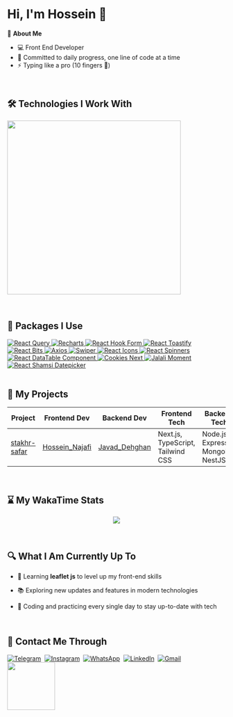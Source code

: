 <h1>Hi, I'm Hossein 👋</h1>

🧠 **About Me**
- 💻 Front End Developer
- 📆 Committed to daily progress, one line of code at a time
- ⚡ Typing like a pro (10 fingers 👊)
<br/>

 <h2>🛠️ Technologies I Work With</h2>
<p>  
  <img src="https://skillicons.dev/icons?i=html,css,js,bootstrap,tailwind,react,redux,typescript,nextjs" width="400" />
</p>
<br/>

<h2>🧰 Packages I Use</h2>

  <a href="https://tanstack.com/query/latest">
    <img src="https://img.shields.io/badge/React%20Query-EF4444?style=for-the-badge&logo=reactquery&logoColor=white" alt="React Query" />
  </a>

  <a href="https://recharts.org/">
    <img src="https://img.shields.io/badge/Recharts-8B5CF6?style=for-the-badge&logo=apachespark&logoColor=white" alt="Recharts" />
  </a>

  <a href="https://react-hook-form.com/">
    <img src="https://img.shields.io/badge/React%20Hook%20Form-EC4899?style=for-the-badge&logo=reacthookform&logoColor=white" alt="React Hook Form" />
  </a>

  <a href="https://fkhadra.github.io/react-toastify/">
    <img src="https://img.shields.io/badge/React%20Toastify-FACC15?style=for-the-badge&logo=react&logoColor=white" alt="React Toastify" />
  </a>

  <a href="https://react-bits.dev/">
    <img src="https://img.shields.io/badge/React%20Bits-10B981?style=for-the-badge&logo=vercel&logoColor=white" alt="React Bits" />
  </a>

  <a href="https://axios-http.com/">
    <img src="https://img.shields.io/badge/Axios-3B82F6?style=for-the-badge&logo=axios&logoColor=white" alt="Axios" />
  </a>

  <a href="https://swiperjs.com/react">
    <img src="https://img.shields.io/badge/Swiper-F97316?style=for-the-badge&logo=swiper&logoColor=white" alt="Swiper" />
  </a>

  <a href="https://react-icons.github.io/react-icons/">
    <img src="https://img.shields.io/badge/React%20Icons-6366F1?style=for-the-badge&logo=iconify&logoColor=white" alt="React Icons" />
  </a>

  <a href="https://www.davidhu.io/react-spinners/">
    <img src="https://img.shields.io/badge/React%20Spinners-14B8A6?style=for-the-badge&logo=spinrilla&logoColor=white" alt="React Spinners" />
  </a>

  <a href="https://react-data-table-component.netlify.app/">
    <img src="https://img.shields.io/badge/DataTable%20Component-0EA5E9?style=for-the-badge&logo=databricks&logoColor=white" alt="React DataTable Component" />
  </a>

  <a href="https://www.npmjs.com/package/cookies-next">
    <img src="https://img.shields.io/badge/Cookies%20Next-F59E0B?style=for-the-badge&logo=cookiecutter&logoColor=white" alt="Cookies Next" />
  </a>

  <a href="https://github.com/jalaali/moment-jalaali">
    <img src="https://img.shields.io/badge/Jalali%20Moment-84CC16?style=for-the-badge&logo=moment&logoColor=white" alt="Jalali Moment" />
  </a>

  <a href="https://github.com/bmoers/react-datepicker2">
    <img src="https://img.shields.io/badge/Shamsi%20Datepicker-A855F7?style=for-the-badge&logo=calendar&logoColor=white" alt="React Shamsi Datepicker" />
  </a>
<br/>
<br/>

## 🚀 My Projects

| Project | Frontend Dev | Backend Dev | Frontend Tech | Backend Tech | Year |
|----------|---------------|--------------|----------------|---------------|------|
| [stakhr-safar](https://stakhrsafar.ir/) | [Hossein_Najafi](https://github.com/hossein-nj) | [Javad_Dehghan](https://javaddehghan.com/) | Next.js, TypeScript, Tailwind CSS | Node.js, Express, MongoDB, NestJS | 2025 |

<br/>

<h2>⌛ My WakaTime Stats</h2>

<p align="center">
 <a href="https://wakatime.com/@hossein_nj81">
  <img src="https://github-readme-stats.vercel.app/api/wakatime?username=hossein_nj81&theme=github_dark&layout=compact" />
 </a>
</p>

<br/>
<h2>🔍 What I Am Currently Up To</h2>

- 🎯 Learning **leaflet js** to level up my front-end skills  
- 📚 Exploring new updates and features in modern technologies  
- 🚀 Coding and practicing every single day to stay up-to-date with tech

  <br/>

<h2>📱 Contact Me Through</h2>

 [![Telegram](https://img.shields.io/badge/Telegram-2CA5E0?style=flat&logo=telegram&logoColor=white)](https://t.me/hossein_nj81)&nbsp;
 [![Instagram](https://img.shields.io/badge/Instagram-E4405F?style=flat&logo=instagram&logoColor=white)](https://instagram.com/hossein__nj81)&nbsp;
 [![WhatsApp](https://img.shields.io/badge/WhatsApp-25D366?style=flat&logo=whatsapp&logoColor=white)](https://wa.me/989371095335)&nbsp;
 [![LinkedIn](https://img.shields.io/badge/LinkedIn-0077B5?style=flat&logo=linkedin&logoColor=white)](https://linkedin.com/in/hossein-najafi-7329962a1)&nbsp;
 [![Gmail](https://img.shields.io/badge/Gmail-D14836?style=flat&logo=gmail&logoColor=white)](mailto:hosein2033@gmail.com)&nbsp;
 <img src="https://komarev.com/ghpvc/?username=hossein-nj&style=plastic" width="110"/>
